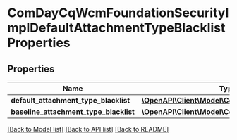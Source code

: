# ComDayCqWcmFoundationSecurityImplDefaultAttachmentTypeBlacklistProperties

## Properties
Name | Type | Description | Notes
------------ | ------------- | ------------- | -------------
**default_attachment_type_blacklist** | [**\OpenAPI\Client\Model\ConfigNodePropertyArray**](ConfigNodePropertyArray.md) |  | [optional] 
**baseline_attachment_type_blacklist** | [**\OpenAPI\Client\Model\ConfigNodePropertyArray**](ConfigNodePropertyArray.md) |  | [optional] 

[[Back to Model list]](../README.md#documentation-for-models) [[Back to API list]](../README.md#documentation-for-api-endpoints) [[Back to README]](../README.md)


